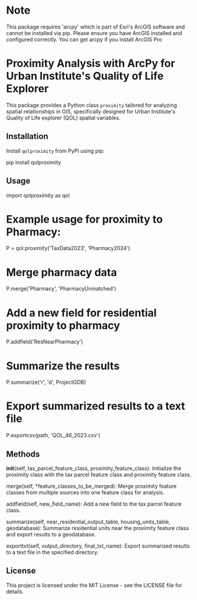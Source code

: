 
# Note
This package requires 'arcpy' which is part of Esri's ArcGIS software and 
cannot be installed via pip. Please ensure you have ArcGIS installed and 
configured correctly. You can get arcpy if you install ArcGIS Pro

# Proximity Analysis with ArcPy for Urban Institute's Quality of Life Explorer

This package provides a Python class `proximity` tailored for analyzing spatial relationships in GIS, specifically designed for Urban Institute's Quality of Life explorer (QOL) spatial variables.

## Installation

Install `qolproximity` from PyPI using pip:

pip install qolproximity

## Usage

import qolproximity as qol

# Example usage for proximity to Pharmacy:
P = qol.proximity('TaxData2023', 'Pharmacy2024')

# Merge pharmacy data 
P.merge('Pharmacy', 'PharmacyUnmatched')

# Add a new field for residential proximity to pharmacy
P.addfield('ResNearPharmacy')

# Summarize the results
P.summarize('r', 'd', ProjectGDB)

# Export summarized results to a text file
P.exportcsv(path, 'QOL_46_2023.csv')

## Methods

__init__(self, tax_parcel_feature_class, proximity_feature_class): Initialize the proximity class with the tax parcel feature class and proximity feature class.

merge(self, *feature_classes_to_be_merged): Merge proximity feature classes from multiple sources into one feature class for analysis.

addfield(self, new_field_name): Add a new field to the tax parcel feature class.

summarize(self, near_residential_output_table, housing_units_table, geodatabase): Summarize residential units near the proximity feature class and export results to a geodatabase.

exporttxt(self, output_directory, final_txt_name): Export summarized results to a text file in the specified directory.

## License

This project is licensed under the MIT License - see the LICENSE file for details.
